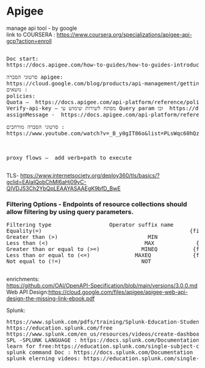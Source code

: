  
<img src="https://github.com/apigee/edge-launchpad/blob/master/images/edge-launchpad-wall-image.png" alt=""> 

# Apigee
manage api tool - by google </br>
link to COURSERA : https://www.coursera.org/specializations/apigee-api-gcp?action=enroll

<pre>

Doc start:
https://docs.apigee.com/how-to-guides/how-to-guides-introduction

סרטוני הסברה apigee:
https://cloud.google.com/blog/products/api-management/getting-started-with-apigee-api-management
נושאים : 
policies:  
Quota –  https://docs.apigee.com/api-platform/reference/policies/quota-policy
Verify-api-key – מפתח לשירות שימוש עי Query param וכו  https://docs.apigee.com/api-platform/reference/policies/verify-api-key-policy
assignMessage -  https://docs.apigee.com/api-platform/reference/policies/assign-message-policy
 
סרטוני הסברה מורחבים : 
https://www.youtube.com/watch?v=_B_y0gIT86o&list=PLsWqc60hQz4e-dV4sXOmmqAdB_JIfpl2M&index=7



proxy flows –  add verb+path to execute

</pre>

TLS- https://www.internetsociety.org/deploy360/tls/basics/?gclid=EAIaIQobChMI6aHj09yC-QIVDJ53Ch2YbQpLEAAYASAAEgK9bfD_BwE
</br>

### Filtering Options - Endpoints of resource collections should allow filtering by using query parameters.
<pre>
Filtering type	                Operator suffix name     	Format            	Example
Equality(=)	  	                                         {fieldName}=values	      amount=400
Greater than (>)	                        MIN           	{fieldName}MIN=value	    amountMIN=400
Less than (<)	                           MAX	           {fieldName}MAX=value 	   firstPaymentDateMAX=2020-19-02T14:30:00.000Z
Greater than or equal to (>=)	          MINEQ	          {fieldName}MINEQ=value	  amountMINEQ=400
Less than or equal to (<=)             	MAXEQ	          {fieldName}MAXEQ=value	  amountMAXEQ=900
Not equal to (!=)	                      NOT	            {fieldName}NOT=values	   statusNOT=4

</pre>

enrichments:</br>https://github.com/OAI/OpenAPI-Specification/blob/main/versions/3.0.0.md</br>
Web API Design:https://cloud.google.com/files/apigee/apigee-web-api-design-the-missing-link-ebook.pdf



Splunk:
<pre>
https://www.splunk.com/pdfs/training/Splunk-Education-Student-Handbook.pdf
https://education.splunk.com/free
https://www.splunk.com/en_us/resources/videos/create-dashboard-in-splunk-enterprise.html
SPL -SPLUNK LANGUAGE : https://docs.splunk.com/Documentation/SplunkCloud/latest/Search/Aboutthesearchlanguage
learn for free:https://education.splunk.com/single-subject-courses?_ga=2.25519290.660583283.1644217651-1092567743.1640770338
splunk command Doc : https://docs.splunk.com/Documentation
splunk elerning videos: https://education.splunk.com/single-subject-courses?_ga=2.25519290.660583283.1644217651-1092567743.1640770338

</pre>
